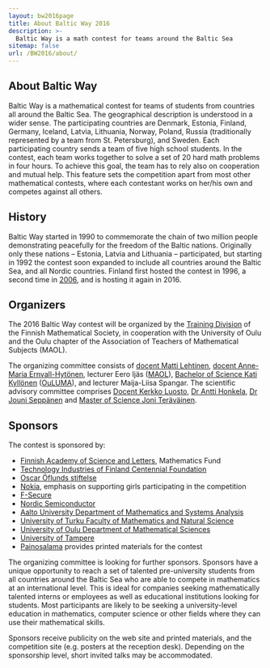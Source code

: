 ```yaml
---
layout: bw2016page
title: About Baltic Way 2016
description: >-
  Baltic Way is a math contest for teams around the Baltic Sea
sitemap: false
url: /BW2016/about/
---
```


## About Baltic Way

Baltic Way is a mathematical contest for teams of students
from countries all around the Baltic Sea. The geographical description is understood in a wider sense. The participating countries are  Denmark, Estonia, Finland, Germany, Iceland, Latvia, Lithuania, Norway, Poland, Russia (traditionally represented by a team from St. Petersburg), and Sweden. Each participating country sends a team of five high school students. In the contest, each team works together to solve a set of 20 hard math problems in four hours. To achieve this goal, the team has to rely also on cooperation and mutual help. This feature sets the competition apart from most other mathematical contests, where each contestant works on her/his own and competes against all others.  

## History

Baltic Way started in 1990 to commemorate the chain of two million
people demonstrating peacefully for the freedom of the Baltic
nations. Originally only these nations – Estonia, Latvia and Lithuania
– participated, but starting in 1992 the contest soon expanded to include all countries
around the Baltic Sea, and all Nordic countries. Finland first hosted
the contest in 1996, a second time in [2006](/BW2006/), and is hosting
it again in 2016.

## Organizers

The 2016 Baltic Way contest will be organized by the [Training Division](/english/) of the Finnish Mathematical Society, in cooperation with the University of Oulu and the Oulu chapter of the Association of Teachers of Mathematical Subjects (MAOL).

The organizing committee consists of [docent Matti Lehtinen][matti],
[docent Anne-Maria Ernvall-Hytönen][anne-maria], lecturer Eero Ijäs
([MAOL][maol]), [Bachelor of Science Kati Kyllönen][kati]
([OuLUMA][ouluma]), and lecturer Maija-Liisa Spangar.  The scientific
advisory committee comprises [Docent Kerkko Luosto][kerkko],
[Dr Antti Honkela][antti], [Dr Jouni Seppänen][jouni] and
[Master of Science Joni Teräväinen][joni].

[matti]: http://www.elisanet.fi/matti.t.Lehtinen/
[anne-maria]: http://www.helsinki.fi/~ernvall/
[maol]: http://www.maol.fi/
[kati]: http://www.oulu.fi/matematiikka/personnel/kati-kyll%C3%B6nen
[ouluma]: http://ouluma.fi/
[kerkko]: http://www.math.helsinki.fi/~kluosto/
[antti]: http://www.hiit.fi/u/ahonkela/
[jouni]: http://iki.fi/jks
[joni]: https://plus.google.com/107832970213535694754/posts

## Sponsors

The contest is sponsored by:

* [Finnish Academy of Science and Letters][tiedeaka], Mathematics Fund
* [Technology Industries of Finland Centennial Foundation][100v]
* [Oscar Öflunds stiftelse][oflund]
* [Nokia][nokia], emphasis on supporting girls participating in the competition
* [F-Secure][fsec]
* [Nordic Semiconductor][nordicsemi]
* [Aalto University Department of Mathematics and Systems Analysis][aalto]
* [University of Turku Faculty of Mathematics and Natural Science][turku]
* [University of Oulu Department of Mathematical Sciences][oulu]
* [University of Tampere][tampere]
* [Painosalama][painosalama] provides printed materials for the contest

[aalto]: https://math.aalto.fi/
[nokia]: http://www.nokia.com/
[fsec]: https://www.f-secure.com/
[nordicsemi]: http://www.nordicsemi.com/
[turku]: http://www.utu.fi/en/units/sci/Pages/home.aspx
[oulu]: http://www.oulu.fi/mathematics/
[tiedeaka]: http://www.acadsci.fi/frontpage.htm
[tampere]: http://www.uta.fi
[painosalama]: http://www.painosalama.fi/
[100v]: http://100-vuotissaatio.teknologiateollisuus.fi/technology-industries-finland-centennial-foundation
[oflund]: http://oskaroflund.fi/

The organizing committee is looking for further sponsors. Sponsors
have a unique opportunity to reach a set of talented pre-university
students from all countries around the Baltic Sea who are able to
compete in mathematics at an international level. This is ideal for
companies seeking mathematically talented interns or employees as well
as educational institutions looking for students. Most participants
are likely to be seeking a university-level education in mathematics,
computer science or other fields where they can use their mathematical
skills.

Sponsors receive publicity on the web site and printed materials, and
the competition site (e.g. posters at the reception desk). Depending
on the sponsorship level, short invited talks may be accommodated.
